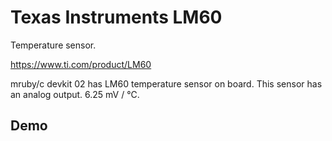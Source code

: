 # Texas Instruments LM60

Temperature sensor.

https://www.ti.com/product/LM60

mruby/c devkit 02 has LM60 temperature sensor on board.
This sensor has an analog output. 6.25 mV / ℃.

## Demo

